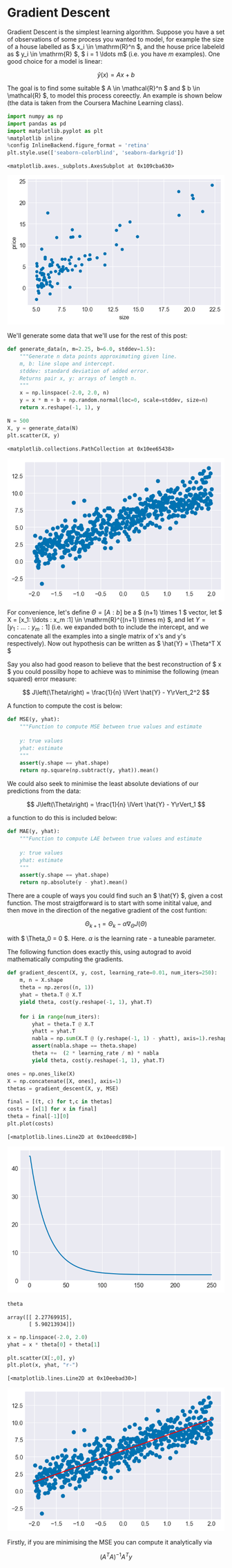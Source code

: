 # Gradient Descent

Gradient Descent is the simplest learning algorithm. Suppose you have a set of observations of some process you wanted to model, for example the size of a house labelled as $ x_i \in \mathrm{R}^n $, and the house price labeleld as $ y_i \in \mathrm{R} $, $ i = 1 \ldots m$ (i.e. you have $m$ examples). One good choice for a model is linear:

$$ \hat{y}\left(x\right) = Ax + b $$

The goal is to find some suitable $ A \in \mathcal{R}^n $ and $ b \in \mathcal{R} $, to model this process coreectly. An example is shown below (the data is taken from the Coursera Machine Learning class). 


```python
import numpy as np
import pandas as pd
import matplotlib.pyplot as plt
%matplotlib inline 
%config InlineBackend.figure_format = 'retina'
plt.style.use(['seaborn-colorblind', 'seaborn-darkgrid'])
```




    <matplotlib.axes._subplots.AxesSubplot at 0x109cba630>




![png](./gradient-descent_2_1.png)


We'll generate some data that we'll use for the rest of this post:


```python
def generate_data(n, m=2.25, b=6.0, stddev=1.5):
    """Generate n data points approximating given line.
    m, b: line slope and intercept.
    stddev: standard deviation of added error.
    Returns pair x, y: arrays of length n.
    """
    x = np.linspace(-2.0, 2.0, n)
    y = x * m + b + np.random.normal(loc=0, scale=stddev, size=n)
    return x.reshape(-1, 1), y
```


```python
N = 500
X, y = generate_data(N)
plt.scatter(X, y)
```




    <matplotlib.collections.PathCollection at 0x10ee65438>




![png](./gradient-descent_5_1.png)


For convenience, let's define $\Theta = [A: b]$ be a $ (n+1) \times 1 $ vector, let $ X = [x_1: \ldots : x_m :1] \in \mathrm{R}^{(n+1) \times m} $, and let $Y = [y_1: \ldots : y_m :1]$ (i.e. we expanded both to include the intercept, and we concatenate all the examples into a single matrix of x's and y's respectively). Now out hypothesis can be written as $ \hat{Y} = \Theta^T X $ 

Say you also had good reason to believe that the best reconstruction of $ x $ you could possilby hope to achieve was to minimise the following (mean squared) error measure:

$$ J\left(\Theta\right) = \frac{1}{n} \lVert \hat{Y} - Y\rVert_2^2 $$

A function to compute the cost is below:


```python
def MSE(y, yhat):
    """Function to compute MSE between true values and estimate
    
    y: true values
    yhat: estimate
    """
    assert(y.shape == yhat.shape)
    return np.square(np.subtract(y, yhat)).mean()
```

We could also seek to minimise the least absolute deviations of our predictions from the data:

$$ J\left(\Theta\right)  = \frac{1}{n} \lVert \hat{Y} - Y\rVert_1 $$

a function to do this is included below:


```python
def MAE(y, yhat):
    """Function to compute LAE between true values and estimate
    
    y: true values
    yhat: estimate
    """
    assert(y.shape == yhat.shape)
    return np.absolute(y - yhat).mean()
```

There are a couple of ways you could find such an $ \hat{Y} $, given a cost function. The most straigtforward is to start with some initital value, and then move in the direction of the negative gradient of the cost funtion:  

$$ \Theta_{k+1} = \Theta_{k} - \alpha\nabla_{\Theta} J\left(\Theta\right) $$ 

with $ \Theta_0 = 0 $. Here. $\alpha$ is the learning rate - a tuneable parameter.

The following function does exactly this, using autograd to avoid mathematically computing the gradients.




```python
def gradient_descent(X, y, cost, learning_rate=0.01, num_iters=250):
    m, n = X.shape
    theta = np.zeros((n, 1))
    yhat = theta.T @ X.T
    yield theta, cost(y.reshape(-1, 1), yhat.T)
    
    for i in range(num_iters):
        yhat = theta.T @ X.T
        yhatt = yhat.T
        nabla = np.sum(X.T @ (y.reshape(-1, 1) - yhatt), axis=1).reshape(-1, 1)
        assert(nabla.shape == theta.shape)
        theta +=  (2 * learning_rate / m) * nabla
        yield theta, cost(y.reshape(-1, 1), yhat.T)
```


```python
ones = np.ones_like(X)
X = np.concatenate([X, ones], axis=1)
thetas = gradient_descent(X, y, MSE)
```


```python
final = [(t, c) for t,c in thetas]
costs = [x[1] for x in final]
theta = final[-1][0]
plt.plot(costs)
```




    [<matplotlib.lines.Line2D at 0x10eedc898>]




![png](./gradient-descent_14_1.png)



```python
theta
```




    array([[ 2.27769915],
           [ 5.90213934]])




```python
x = np.linspace(-2.0, 2.0)
yhat = x * theta[0] + theta[1]
```


```python
plt.scatter(X[:,0], y)
plt.plot(x, yhat, "r-")
```




    [<matplotlib.lines.Line2D at 0x10eebad30>]




![png](./gradient-descent_17_1.png)


Firstly, if you are minimising the MSE you can compute it analytically via

$$ (A^T A)^{-1} A^Ty $$


```python

```
